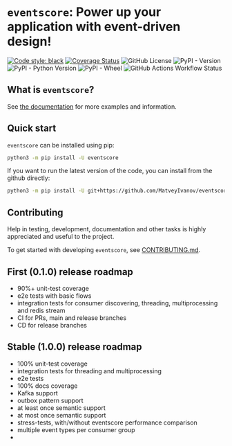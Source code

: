 `eventscore`: Power up your application with event-driven design!
=======================================

[![Code style: black](https://img.shields.io/badge/code%20style-black-000000.svg)](https://github.com/psf/black)
[![Coverage Status](https://coveralls.io/repos/github/MatveyIvanov/eventscore/badge.svg?branch=main)](https://coveralls.io/github/MatveyIvanov/eventscore?branch=main)
![GitHub License](https://img.shields.io/github/license/MatveyIvanov/eventscore)
![PyPI - Version](https://img.shields.io/pypi/v/eventscore)
![PyPI - Python Version](https://img.shields.io/pypi/pyversions/eventscore)
![PyPI - Wheel](https://img.shields.io/pypi/wheel/eventscore)
![GitHub Actions Workflow Status](https://img.shields.io/github/actions/workflow/status/MatveyIvanov/eventscore/test-ci.yml?branch=main)

What is `eventscore`?
-------------

See [the documentation](https://eventscore.readthedocs.io/en/latest/) for
more examples and information.

Quick start
-----------

`eventscore` can be installed using pip:

```bash
python3 -m pip install -U eventscore
```

If you want to run the latest version of the code, you can install from the
github directly:

```bash
python3 -m pip install -U git+https://github.com/MatveyIvanov/eventscore.git
```

Contributing
------------

Help in testing, development, documentation and other tasks is
highly appreciated and useful to the project.

To get started with developing `eventscore`, see [CONTRIBUTING.md](CONTRIBUTING.md).

First (0.1.0) release roadmap
-----------------------------
* 90%+ unit-test coverage
* e2e tests with basic flows
* integration tests for consumer discovering, threading, multiprocessing and redis stream
* CI for PRs, main and release branches
* CD for release branches

Stable (1.0.0) release roadmap
------------------------------

* 100% unit-test coverage
* integration tests for threading and multiprocessing
* e2e tests
* 100% docs coverage
* Kafka support
* outbox pattern support
* at least once semantic support
* at most once semantic support
* stress-tests, with/without eventscore performance comparison
* multiple event types per consumer group
* 
